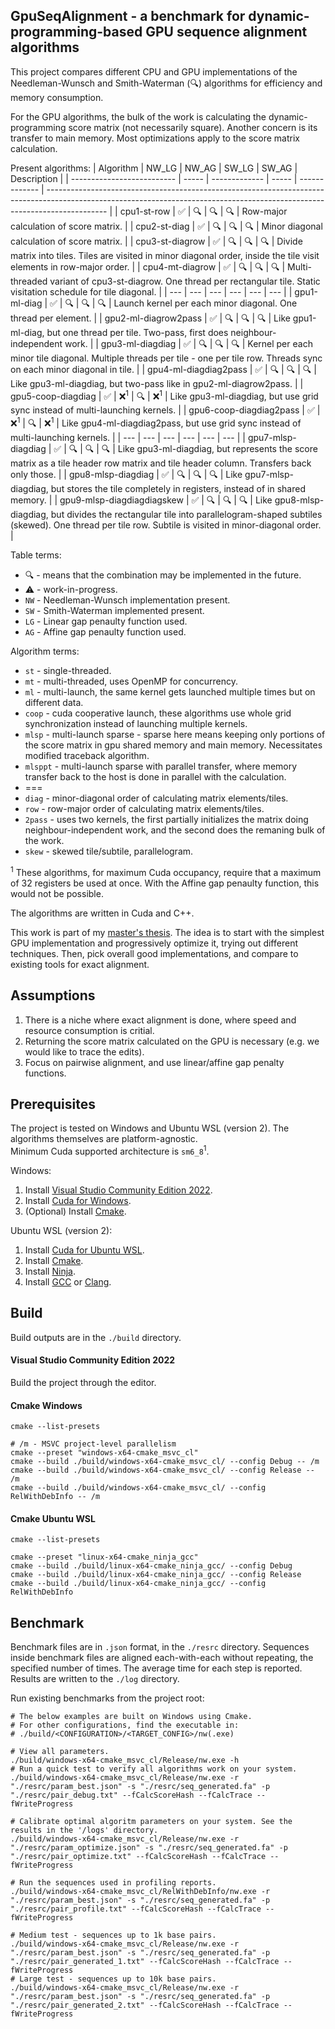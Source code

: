 ## GpuSeqAlignment - a benchmark for dynamic-programming-based GPU sequence alignment algorithms
This project compares different CPU and GPU implementations of the Needleman-Wunsch and Smith-Waterman (🔍) algorithms for efficiency and memory consumption.

For the GPU algorithms, the bulk of the work is calculating the dynamic-programming score matrix (not necessarily square). Another concern is its transfer to main memory. Most optimizations apply to the score matrix calculation.

Present algorithms:
| Algorithm                  | NW_LG | NW_AG         | SW_LG | SW_AG         | Description                                                                                                                                                                 |
| -------------------------- | ----- | ------------- | ----- | ------------- | --------------------------------------------------------------------------------------------------------------------------------------------------------------------------- |
| cpu1-st-row                | ✅     | 🔍             | 🔍     | 🔍             | Row-major calculation of score matrix.                                                                                                                                      |
| cpu2-st-diag               | ✅     | 🔍             | 🔍     | 🔍             | Minor diagonal calculation of score matrix.                                                                                                                                 |
| cpu3-st-diagrow            | ✅     | 🔍             | 🔍     | 🔍             | Divide matrix into tiles. Tiles are visited in minor diagonal order, inside the tile visit elements in row-major order.                                                     |
| cpu4-mt-diagrow            | ✅     | 🔍             | 🔍     | 🔍             | Multi-threaded variant of cpu3-st-diagrow. One thread per rectangular tile. Static visitation schedule for tile diagonal.                                                   |
| ---                        | ---   | ---           | ---   | ---           | ---                                                                                                                                                                         |
| gpu1-ml-diag               | ✅     | 🔍             | 🔍     | 🔍             | Launch kernel per each minor diagonal. One thread per element.                                                                                                              |
| gpu2-ml-diagrow2pass       | ✅     | 🔍             | 🔍     | 🔍             | Like gpu1-ml-diag, but one thread per tile. Two-pass, first does neighbour-independent work.                                                                                |
| gpu3-ml-diagdiag           | ✅     | 🔍             | 🔍     | 🔍             | Kernel per each minor tile diagonal. Multiple threads per tile - one per tile row. Threads sync on each minor diagonal in tile.                                             |
| gpu4-ml-diagdiag2pass      | ✅     | 🔍             | 🔍     | 🔍             | Like gpu3-ml-diagdiag, but two-pass like in gpu2-ml-diagrow2pass.                                                                                                           |
| gpu5-coop-diagdiag         | ✅     | ❌<sup>1</sup> | 🔍     | ❌<sup>1</sup> | Like gpu3-ml-diagdiag, but use grid sync instead of multi-launching kernels.                                                                                                |
| gpu6-coop-diagdiag2pass    | ✅     | ❌<sup>1</sup> | 🔍     | ❌<sup>1</sup> | Like gpu4-ml-diagdiag2pass, but use grid sync instead of multi-launching kernels.                                                                                           |
| ---                        | ---   | ---           | ---   | ---           | ---                                                                                                                                                                         |
| gpu7-mlsp-diagdiag         | ✅     | 🔍             | 🔍     | 🔍             | Like gpu3-ml-diagdiag, but represents the score matrix as a tile header row matrix and tile header column. Transfers back only those.                                       |
| gpu8-mlsp-diagdiag         | ✅     | 🔍             | 🔍     | 🔍             | Like gpu7-mlsp-diagdiag, but stores the tile completely in registers, instead of in shared memory.                                                                          |
| gpu9-mlsp-diagdiagdiagskew | ✅     | 🔍             | 🔍     | 🔍             | Like gpu8-mlsp-diagdiag, but divides the rectangular tile into parallelogram-shaped subtiles (skewed). One thread per tile row. Subtile is visited in minor-diagonal order. |

Table terms:
- 🔍 - means that the combination may be implemented in the future.  
- ⚠️ - work-in-progress.
- `NW` - Needleman-Wunsch implementation present.
- `SW` - Smith-Waterman implemented present.
- `LG` - Linear gap penaulty function used.
- `AG` - Affine gap penaulty function used.

Algorithm terms:
- `st` - single-threaded.
- `mt` - multi-threaded, uses OpenMP for concurrency.
- `ml` - multi-launch, the same kernel gets launched multiple times but on different data.
- `coop` - cuda cooperative launch, these algorithms use whole grid synchronization instead of launching multiple kernels.
- `mlsp` - multi-launch sparse - sparse here means keeping only portions of the score matrix in gpu shared memory and main memory. Necessitates modified traceback algorithm.
- `mlsppt` - multi-launch sparse with parallel transfer, where memory transfer back to the host is done in parallel with the calculation.
- ===
- `diag` - minor-diagonal order of calculating matrix elements/tiles.
- `row` - row-major order of calculating matrix elements/tiles.
- `2pass` - uses two kernels, the first partially initializes the matrix doing neighbour-independent work, and the second does the remaning bulk of the work.
- `skew` - skewed tile/subtile, parallelogram.

<sup>1</sup> These algorithms, for maximum Cuda occupancy, require that a maximum of 32 registers be used at once. With the Affine gap penaulty function, this would not be possible.

The algorithms are written in Cuda and C++.

This work is part of my [master's thesis](./docs/Thesis.pdf). The idea is to start with the simplest GPU implementation and progressively optimize it, trying out different techniques. Then, pick overall good implementations, and compare to existing tools for exact alignment.

## Assumptions
1. There is a niche where exact alignment is done, where speed and resource consumption is critial.
2. Returning the score matrix calculated on the GPU is necessary (e.g. we would like to trace the edits).
3. Focus on pairwise alignment, and use linear/affine gap penalty functions.

## Prerequisites
The project is tested on Windows and Ubuntu WSL (version 2). The algorithms themselves are platform-agnostic.  
Minimum Cuda supported architecture is `sm6_8`<sup>1</sup>.

Windows:
1. Install [Visual Studio Community Edition 2022](https://visualstudio.microsoft.com/vs/community/).
2. Install [Cuda for Windows](https://docs.nvidia.com/cuda/cuda-installation-guide-microsoft-windows/).
3. (Optional) Install [Cmake](https://cmake.org/).

Ubuntu WSL (version 2):
1. Install [Cuda for Ubuntu WSL](https://docs.nvidia.com/cuda/cuda-installation-guide-linux/index.html?highlight=wsl#wsl).
2. Install [Cmake](https://cmake.org/).
3. Install [Ninja](https://ninja-build.org/).
4. Install [GCC](https://gcc.gnu.org/) or [Clang](https://clang.llvm.org/).

## Build
Build outputs are in the `./build` directory.

#### Visual Studio Community Edition 2022
Build the project through the editor.

#### Cmake Windows
```shell
cmake --list-presets

# /m - MSVC project-level parallelism
cmake --preset "windows-x64-cmake_msvc_cl"
cmake --build ./build/windows-x64-cmake_msvc_cl/ --config Debug -- /m
cmake --build ./build/windows-x64-cmake_msvc_cl/ --config Release -- /m
cmake --build ./build/windows-x64-cmake_msvc_cl/ --config RelWithDebInfo -- /m
```

#### Cmake Ubuntu WSL
```shell
cmake --list-presets

cmake --preset "linux-x64-cmake_ninja_gcc"
cmake --build ./build/linux-x64-cmake_ninja_gcc/ --config Debug
cmake --build ./build/linux-x64-cmake_ninja_gcc/ --config Release
cmake --build ./build/linux-x64-cmake_ninja_gcc/ --config RelWithDebInfo
```

## Benchmark
Benchmark files are in `.json` format, in the `./resrc` directory. Sequences inside benchmark files are aligned each-with-each without repeating, the specified number of times. The average time for each step is reported. Results are written to the `./log` directory.

Run existing benchmarks from the project root:

```shell
# The below examples are built on Windows using Cmake.
# For other configurations, find the executable in:
# ./build/<CONFIGURATION>/<TARGET_CONFIG>/nw(.exe)

# View all parameters.
./build/windows-x64-cmake_msvc_cl/Release/nw.exe -h
# Run a quick test to verify all algorithms work on your system.
./build/windows-x64-cmake_msvc_cl/Release/nw.exe -r "./resrc/param_best.json" -s "./resrc/seq_generated.fa" -p "./resrc/pair_debug.txt" --fCalcScoreHash --fCalcTrace --fWriteProgress

# Calibrate optimal algoritm parameters on your system. See the results in the '/logs' directory.
./build/windows-x64-cmake_msvc_cl/Release/nw.exe -r "./resrc/param_optimize.json" -s "./resrc/seq_generated.fa" -p "./resrc/pair_optimize.txt" --fCalcScoreHash --fCalcTrace --fWriteProgress

# Run the sequences used in profiling reports.
./build/windows-x64-cmake_msvc_cl/RelWithDebInfo/nw.exe -r "./resrc/param_best.json" -s "./resrc/seq_generated.fa" -p "./resrc/pair_profile.txt" --fCalcScoreHash --fCalcTrace --fWriteProgress

# Medium test - sequences up to 1k base pairs.
./build/windows-x64-cmake_msvc_cl/Release/nw.exe -r "./resrc/param_best.json" -s "./resrc/seq_generated.fa" -p "./resrc/pair_generated_1.txt" --fCalcScoreHash --fCalcTrace --fWriteProgress
# Large test - sequences up to 10k base pairs.
./build/windows-x64-cmake_msvc_cl/Release/nw.exe -r "./resrc/param_best.json" -s "./resrc/seq_generated.fa" -p "./resrc/pair_generated_2.txt" --fCalcScoreHash --fCalcTrace --fWriteProgress
```
